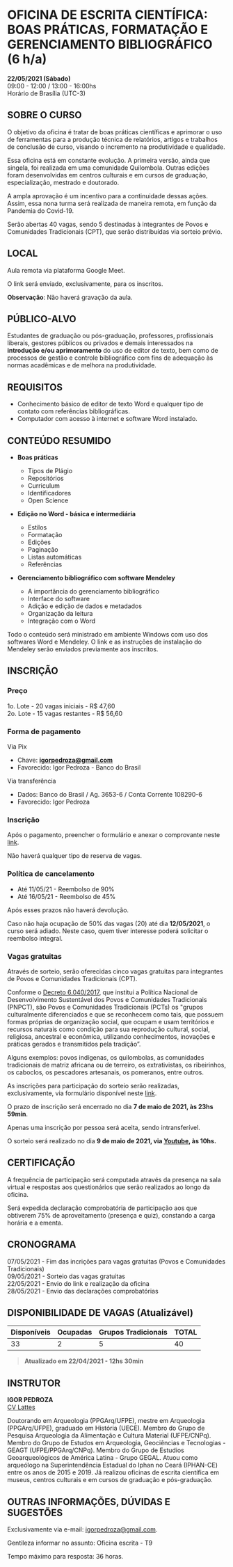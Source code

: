 # **OFICINA DE ESCRITA CIENTÍFICA: BOAS PRÁTICAS, FORMATAÇÃO E GERENCIAMENTO BIBLIOGRÁFICO (6 h/a)**
**22/05/2021 (Sábado)**   
09:00 - 12:00 / 13:00 - 16:00hs  
Horário de Brasília (UTC-3)  
  
## SOBRE O CURSO  

O objetivo da oficina é tratar de boas práticas científicas e aprimorar o uso de ferramentas para a produção técnica de relatórios, artigos e trabalhos de conclusão de curso, visando o incremento na produtividade e qualidade.

Essa oficina está em constante evolução. A primeira versão, ainda que singela, foi realizada em uma comunidade Quilombola. Outras edições foram desenvolvidas em centros culturais e em cursos de graduação, especialização, mestrado e doutorado.  

A ampla aprovação é um incentivo para a continuidade dessas ações. Assim, essa nona turma será realizada de maneira remota, em função da Pandemia do Covid-19.

Serão abertas 40 vagas, sendo 5 destinadas à integrantes de Povos e Comunidades Tradicionais (CPT), que serão distribuídas via sorteio prévio.

## LOCAL
Aula remota via plataforma Google Meet.  

O link será enviado, exclusivamente, para os inscritos.  

__Observação__: Não haverá gravação da aula.  

## PÚBLICO-ALVO
Estudantes de graduação ou pós-graduação, professores, profissionais liberais, gestores públicos ou privados e demais interessados na **introdução e/ou aprimoramento** do uso de editor de texto, bem como de processos de gestão e controle bibliográfico com fins de adequação às normas acadêmicas e de melhora na produtividade.

## REQUISITOS
* Conhecimento básico de editor de texto Word e qualquer tipo de contato com referências bibliográficas.
* Computador com acesso à internet e software Word instalado.

## CONTEÚDO RESUMIDO

* **Boas práticas**
  - Tipos de Plágio
  - Repositórios
  - Curriculum
  - Identificadores
  - Open Science
  
* **Edição no Word - básica e intermediária**
  - Estilos
  - Formatação
  - Edições
  - Paginação
  - Listas automáticas
  - Referências

* **Gerenciamento bibliográfico com software Mendeley**
  - A importância do gerenciamento bibliográfico
  - Interface do software
  - Adição e edição de dados e metadados
  - Organização da leitura
  - Integração com o Word

Todo o conteúdo será ministrado em ambiente Windows com uso dos softwares Word e Mendeley. O link e as instruções de instalação do Mendeley serão enviados previamente aos inscritos.

## INSCRIÇÃO

### Preço
1o. Lote - 20 vagas iniciais  - R$ 47,60  
2o. Lote - 15 vagas restantes - R$ 56,60

### Forma de pagamento
Via Pix
- Chave: **igorpedroza@gmail.com**
- Favorecido: Igor Pedroza - Banco do Brasil  

Via transferência
- Dados: Banco do Brasil / Ag. 3653-6 / Conta Corrente 108290-6
- Favorecido: Igor Pedroza     

### Inscrição
Após o pagamento, preencher o formulário e anexar o comprovante neste [link](https://forms.gle/GASCC3N7xkpHLdrNA).  

Não haverá qualquer tipo de reserva de vagas.

### Política de cancelamento
- Até 11/05/21 - Reembolso de 90%
- Até 16/05/21 - Reembolso de 45%

Após esses prazos não haverá devolução.

Caso não haja ocupação de 50% das vagas (20) até dia **12/05/2021**, o curso será adiado. Neste caso, quem tiver interesse poderá solicitar o reembolso integral. 

### Vagas gratuitas

Através de sorteio, serão oferecidas cinco vagas gratuitas para integrantes de Povos e Comunidades Tradicionais (CPT).

Conforme o [Decreto 6.040/2017](http://www.planalto.gov.br/ccivil_03/_ato2007-2010/2007/decreto/d6040.htm), que institui a Política Nacional de Desenvolvimento Sustentável dos Povos e Comunidades Tradicionais (PNPCT), são Povos e Comunidades Tradicionais (PCTs) os "grupos culturalmente diferenciados e que se reconhecem como tais, que possuem formas próprias de organização social, que ocupam e usam territórios e recursos naturais como condição para sua reprodução cultural, social, religiosa, ancestral e econômica, utilizando conhecimentos, inovações e práticas gerados e transmitidos pela tradição”. 

Alguns exemplos: povos indígenas, os quilombolas, as comunidades tradicionais de matriz africana ou de terreiro, os extrativistas, os ribeirinhos, os caboclos, os pescadores artesanais, os pomeranos, entre outros.  

As inscrições para participação do sorteio serão realizadas, exclusivamente, via formulário disponível neste [link](https://forms.gle/XdGMCXfNDbyZYZYj8).  

O prazo de inscrição será encerrado no dia **7 de maio de 2021, às 23hs 59min**.

Apenas uma inscrição por pessoa será aceita, sendo intransferível.  

O sorteio será realizado no dia **9 de maio de 2021, via [Youtube](https://www.youtube.com/channel/UCVbQicla-IxcYAO_2SB6lXg), às 10hs.**

## CERTIFICAÇÃO
A frequência de participação será computada através da presença na sala virtual e respostas aos questionários que serão realizados ao longo da oficina.  

Será expedida declaração comprobatória de participação aos que obtiverem 75% de aproveitamento (presença e quiz), constando a carga horária e a ementa.  


## CRONOGRAMA

07/05/2021 - Fim das incrições para vagas gratuitas (Povos e Comunidades Tradicionais)  
09/05/2021 - Sorteio das vagas gratuitas  
22/05/2021 - Envio do link e realização da oficina  
28/05/2021 - Envio das declarações comprobatórias  

## DISPONIBILIDADE DE VAGAS (Atualizável)

|Disponíveis|Ocupadas|Grupos Tradicionais| TOTAL|
|---|---|---|---|
|33|2|5|40

>**Atualizado em 22/04/2021 - 12hs 30min**

## INSTRUTOR
**IGOR PEDROZA**  
[CV Lattes](http://lattes.cnpq.br/3970582841887411)   

Doutorando em Arqueologia (PPGArq/UFPE), mestre em Arqueologia (PPGArq/UFPE), graduado em História (UECE). Membro do Grupo de Pesquisa Arqueologia da Alimentação e Cultura Material (UFPE/CNPq). Membro do Grupo de Estudos em Arqueologia, Geociências e Tecnologias - GEAGT (UFPE/PPGArq/CNPq). Membro do Grupo de Estudios Geoarqueológicos de América Latina - Grupo GEGAL. Atuou como arqueólogo na Superintendência Estadual do Iphan no Ceará (IPHAN-CE) entre os anos de 2015 e 2019. Já realizou oficinas de escrita científica em museus, centros culturais e em cursos de graduação e pós-graduação.  

## OUTRAS INFORMAÇÕES, DÚVIDAS E SUGESTÕES
Exclusivamente via e-mail: <igorpedroza@gmail.com>.  

Gentileza informar no assunto: Oficina escrita - T9

Tempo máximo para resposta: 36 horas.  
